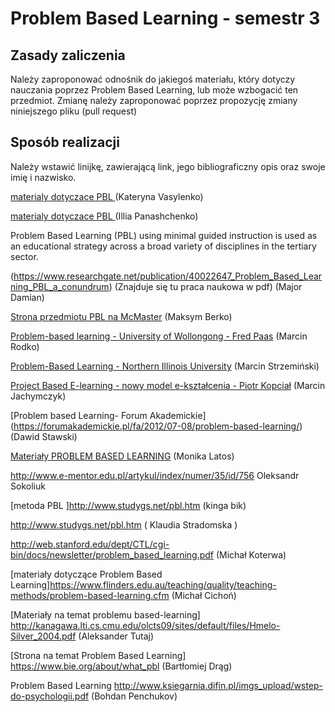 # Problem Based Learning - semestr 3

## Zasady zaliczenia
Należy zaproponować odnośnik do jakiegoś materiału, który dotyczy nauczania poprzez Problem Based Learning, lub może wzbogacić ten przedmiot.
Zmianę należy zaproponować poprzez propozycję zmiany niniejszego pliku (pull request)

## Sposób realizacji
Należy wstawić linijkę, zawierającą link, jego bibliograficzny opis oraz swoje imię i nazwisko.

[materialy dotyczace PBL ](https://sites.google.com/site/nauczanieproblemowe/) (Kateryna Vasylenko)

[materialy dotyczace PBL ](http://www.praeha-pbl.com/pl/pbl.html) (Illia Panashchenko)

Problem Based Learning (PBL) using minimal guided instruction is used as an educational strategy across a broad variety of disciplines in the tertiary sector.

(https://www.researchgate.net/publication/40022647_Problem_Based_Learning_PBL_a_conundrum) (Znajduje się tu praca naukowa w pdf) (Major Damian)

[Strona przedmiotu PBL na McMaster](http://chemeng.mcmaster.ca/problem-based-learning) (Maksym Berko)

[Problem-based learning - University of Wollongong - Fred Paas](http://ro.uow.edu.au/cgi/viewcontent.cgi?article=2551&context=edupapers) (Marcin Rodko)

[Problem-Based Learning - Northern Illinois University](http://www.niu.edu/facdev/_pdf/guide/strategies/problem_based_learning.pdf) (Marcin Strzemiński)

[Project Based E-learning - nowy model e-kształcenia - Piotr Kopciał](http://www.e-mentor.edu.pl/artykul/index/numer/35/id/756) (Marcin Jachymczyk)

[Problem based Learning- Forum Akademickie] (https://forumakademickie.pl/fa/2012/07-08/problem-based-learning/) (Dawid Stawski)

[Materiały PROBLEM BASED LEARNING](http://online.sfsu.edu/rpurser/revised/pages/problem.htm) (Monika Latos)

http://www.e-mentor.edu.pl/artykul/index/numer/35/id/756 Oleksandr Sokoliuk

[metoda PBL ]http://www.studygs.net/pbl.htm (kinga bik)

http://www.studygs.net/pbl.htm ( Klaudia Stradomska )

http://web.stanford.edu/dept/CTL/cgi-bin/docs/newsletter/problem_based_learning.pdf (Michał Koterwa)

[materiały dotyczące Problem Based Learning]https://www.flinders.edu.au/teaching/quality/teaching-methods/problem-based-learning.cfm (Michał Cichoń)

[Materiały na temat problemu based-learning] http://kanagawa.lti.cs.cmu.edu/olcts09/sites/default/files/Hmelo-Silver_2004.pdf (Aleksander Tutaj)

[Strona na temat Problem Based Learning] https://www.bie.org/about/what_pbl (Bartłomiej Drąg)

Problem Based Learning http://www.ksiegarnia.difin.pl/imgs_upload/wstep-do-psychologii.pdf (Bohdan Penchukov)
